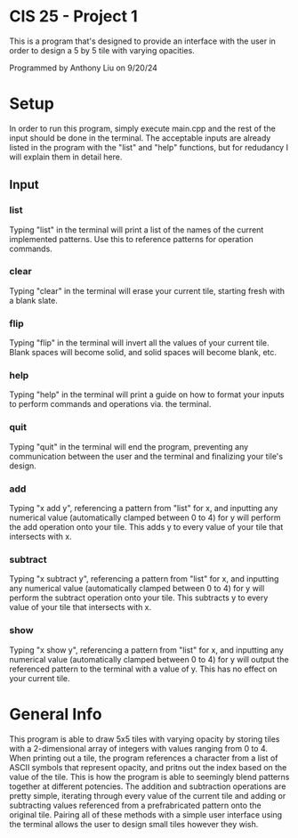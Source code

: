 # CIS 25 - Project 1
This is a program that's designed to provide an interface with the user in order to design a 5 by 5 tile with varying opacities.

Programmed by Anthony Liu on 9/20/24
# Setup
In order to run this program, simply execute main.cpp and the rest of the input should be done in the terminal.
The acceptable inputs are already listed in the program with the "list" and "help" functions, but for redudancy I will explain them in detail here.
## Input
### list
Typing "list" in the terminal will print a list of the names of the current implemented patterns. Use this to reference patterns for operation commands.
### clear
Typing "clear" in the terminal will erase your current tile, starting fresh with a blank slate.
### flip
Typing "flip" in the terminal will invert all the values of your current tile. Blank spaces will become solid, and solid spaces will become blank, etc.
### help
Typing "help" in the terminal will print a guide on how to format your inputs to perform commands and operations via. the terminal.
### quit
Typing "quit" in the terminal will end the program, preventing any communication between the user and the terminal and finalizing your tile's design.
### add
Typing "x add y", referencing a pattern from "list" for x, and inputting any numerical value (automatically clamped between 0 to 4) for y will perform the add operation onto your tile. This adds y to every value of your tile that intersects with x.
### subtract
Typing "x subtract y", referencing a pattern from "list" for x, and inputting any numerical value (automatically clamped between 0 to 4) for y will perform the subtract operation onto your tile. This subtracts y to every value of your tile that intersects with x.
### show
Typing "x show y", referencing a pattern from "list" for x, and inputting any numerical value (automatically clamped between 0 to 4) for y will output the referenced pattern to the terminal with a value of y. This has no effect on your current tile.
# General Info
This program is able to draw 5x5 tiles with varying opacity by storing tiles with a 2-dimensional array of integers with values ranging from 0 to 4. When printing out a tile, the program references a character from a list of ASCII symbols that represent opacity, and pritns out the index based on the value of the tile. This is how the program is able to seemingly blend patterns together at different potencies. The addition and subtraction operations are pretty simple, iterating through every value of the current tile and adding or subtracting values referenced from a prefrabricated pattern onto the original tile. Pairing all of these methods with a simple user interface using the terminal allows the user to design small tiles however they wish.
